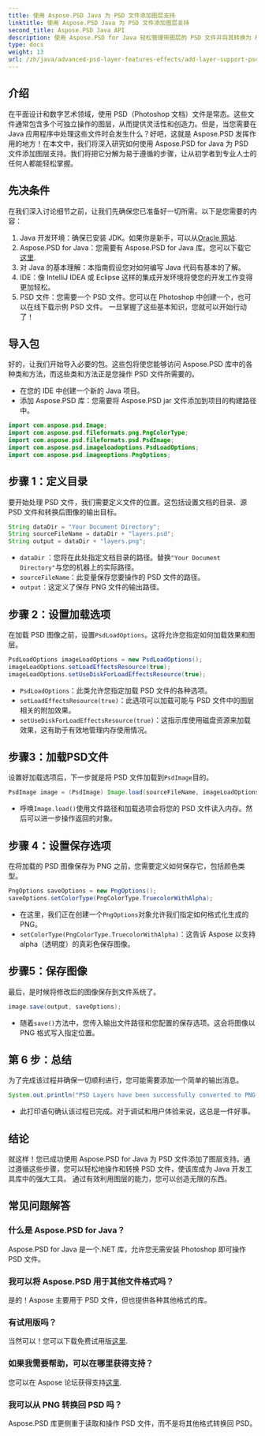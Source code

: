 ```yaml
---
title: 使用 Aspose.PSD Java 为 PSD 文件添加图层支持
linktitle: 使用 Aspose.PSD Java 为 PSD 文件添加图层支持
second_title: Aspose.PSD Java API
description: 使用 Aspose.PSD for Java 轻松管理带图层的 PSD 文件并将其转换为 PNG 格式！非常适合需要图形处理的开发人员。
type: docs
weight: 13
url: /zh/java/advanced-psd-layer-features-effects/add-layer-support-psd-files/
---
```

## 介绍
在平面设计和数字艺术领域，使用 PSD（Photoshop 文档）文件是常态。这些文件通常包含多个可独立操作的图层，从而提供灵活性和创造力。但是，当您需要在 Java 应用程序中处理这些文件时会发生什么？好吧，这就是 Aspose.PSD 发挥作用的地方！在本文中，我们将深入研究如何使用 Aspose.PSD for Java 为 PSD 文件添加图层支持。我们将把它分解为易于遵循的步骤，让从初学者到专业人士的任何人都能轻松掌握。
## 先决条件
在我们深入讨论细节之前，让我们先确保您已准备好一切所需。以下是您需要的内容：
1.  Java 开发环境：确保已安装 JDK。如果你是新手，可以从[Oracle 网站](https://www.oracle.com/java/technologies/javase-jdk11-downloads.html).
2. Aspose.PSD for Java：您需要有 Aspose.PSD for Java 库。您可以下载它[这里](https://releases.aspose.com/psd/java/).
3. 对 Java 的基本理解：本指南假设您对如何编写 Java 代码有基本的了解。
4. IDE：像 IntelliJ IDEA 或 Eclipse 这样的集成开发环境将使您的开发工作变得更加轻松。
5. PSD 文件：您需要一个 PSD 文件。您可以在 Photoshop 中创建一个，也可以在线下载示例 PSD 文件。
一旦掌握了这些基本知识，您就可以开始行动了！
## 导入包
好的，让我们开始导入必要的包。这些包将使您能够访问 Aspose.PSD 库中的各种类和方法，而这些类和方法正是您操作 PSD 文件所需要的。

- 在您的 IDE 中创建一个新的 Java 项目。
- 添加 Aspose.PSD 库：您需要将 Aspose.PSD jar 文件添加到项目的构建路径中。
```java
import com.aspose.psd.Image;
import com.aspose.psd.fileformats.png.PngColorType;
import com.aspose.psd.fileformats.psd.PsdImage;
import com.aspose.psd.imageloadoptions.PsdLoadOptions;
import com.aspose.psd.imageoptions.PngOptions;
```
## 步骤 1：定义目录
要开始处理 PSD 文件，我们需要定义文件的位置。这包括设置文档的目录、源 PSD 文件和转换后图像的输出目标。

```java
String dataDir = "Your Document Directory";
String sourceFileName = dataDir + "layers.psd";
String output = dataDir + "layers.png";
```

- `dataDir` ：您将在此处指定文档目录的路径。替换`"Your Document Directory"`与您的机器上的实际路径。
- `sourceFileName`：此变量保存您要操作的 PSD 文件的路径。
- `output`：这定义了保存 PNG 文件的输出路径。
## 步骤 2：设置加载选项
在加载 PSD 图像之前，设置`PsdLoadOptions`。这将允许您指定如何加载效果和图层。

```java
PsdLoadOptions imageLoadOptions = new PsdLoadOptions();
imageLoadOptions.setLoadEffectsResource(true);
imageLoadOptions.setUseDiskForLoadEffectsResource(true);
```

- `PsdLoadOptions`：此类允许您指定加载 PSD 文件的各种选项。
- `setLoadEffectsResource(true)`：此选项可以加载可能与 PSD 文件中的图层相关的附加效果。
- `setUseDiskForLoadEffectsResource(true)`：这指示库使用磁盘资源来加载效果，这有助于有效地管理内存使用情况。
## 步骤3：加载PSD文件
设置好加载选项后，下一步就是将 PSD 文件加载到`PsdImage`目的。

```java
PsdImage image = (PsdImage) Image.load(sourceFileName, imageLoadOptions);
```

- 呼唤`Image.load()`使用文件路径和加载选项会将您的 PSD 文件读入内存。然后可以进一步操作返回的对象。
## 步骤 4：设置保存选项
在将加载的 PSD 图像保存为 PNG 之前，您需要定义如何保存它，包括颜色类型。

```java
PngOptions saveOptions = new PngOptions();
saveOptions.setColorType(PngColorType.TruecolorWithAlpha);
```

- 在这里，我们正在创建一个`PngOptions`对象允许我们指定如何格式化生成的 PNG。
- `setColorType(PngColorType.TruecolorWithAlpha)`：这告诉 Aspose 以支持 alpha（透明度）的真彩色保存图像。
## 步骤5：保存图像
最后，是时候将修改后的图像保存到文件系统了。

```java
image.save(output, saveOptions);
```

- 随着`save()`方法中，您传入输出文件路径和您配置的保存选项。这会将图像以 PNG 格式写入指定位置。
## 第 6 步：总结
为了完成该过程并确保一切顺利进行，您可能需要添加一个简单的输出消息。

```java
System.out.println("PSD Layers have been successfully converted to PNG!");
```

- 此打印语句确认该过程已完成。对于调试和用户体验来说，这总是一件好事。
## 结论
就这样！您已成功使用 Aspose.PSD for Java 为 PSD 文件添加了图层支持。通过遵循这些步骤，您可以轻松地操作和转换 PSD 文件，使该库成为 Java 开发工具库中的强大工具。
通过有效利用图层的能力，您可以创造无限的东西。
## 常见问题解答
### 什么是 Aspose.PSD for Java？
Aspose.PSD for Java 是一个.NET 库，允许您无需安装 Photoshop 即可操作 PSD 文件。
### 我可以将 Aspose.PSD 用于其他文件格式吗？
是的！Aspose 主要用于 PSD 文件，但也提供各种其他格式的库。
### 有试用版吗？
当然可以！您可以下载免费试用版[这里](https://releases.aspose.com/).
### 如果我需要帮助，可以在哪里获得支持？
您可以在 Aspose 论坛获得支持[这里](https://forum.aspose.com/c/psd/34).
### 我可以从 PNG 转换回 PSD 吗？
Aspose.PSD 库更侧重于读取和操作 PSD 文件，而不是将其他格式转换回 PSD。